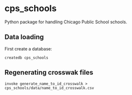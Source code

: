 cps_schools
===========

Python package for handling Chicago Public School schools.

Data loading
------------

First create a database:

    createdb cps_schools

Regenerating crosswak files
---------------------------

    invoke generate_name_to_id_crosswalk > cps_schools/data/name_to_id_crosswalk.csv
